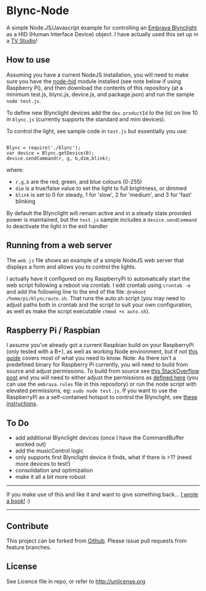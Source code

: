 # Blync-Node

A simple Node.JS/Javascript example for controlling an [Embrava Blynclight](https://amzn.to/2BWTuGw) as a HID (Human Interface Device) object. I have actually used this set up in a [TV Studio](http://offbeatmammal.com/2018/08/28/pi-and-blyncing-lights/)!

How to use
----------
Assuming you have a current NodeJS installation, you will need to make sure you have the [node-hid](https://github.com/node-hid/node-hid) module installed (see note below if using Raspberry Pi), and then download the contents of this repository (at a minimum test.js, blync.js, device.js, and package.json) and run the sample <code>node test.js</code>.

To define new Blynclight devices add the <code>dev.productId</code> to the list on line 10 in <code>blync.js</code> (currently supports the standard and mini devices).

To control the light, see sample code in <code>test.js</code> but essentially you use:

<code>
Blync = require('./blync');
var device = Blync.getDevice(0);
device.sendCommand(r, g, b,dim,blink);
</code>

where:
* <code>r,g,b</code> are the red, green, and blue colours (0-255)
* <code>dim</code> is a true/false value to set the light to full brightness, or dimmed
* <code>blink</code> is set to 0 for steady, 1 for 'slow', 2 for 'medium', and 3 for 'fast' blinking

By default the Blynclight will remain active and in a steady state provided power is maintained, but the <code>test.js</code> sample includes a <code>device.sendCommand</code> to deactivate the light in the exit handler

Running from a web server
----------

The <code>web.js</code> file shows an example of a simple NodeJS web server that displays a form and allows you to control the lights.

I actually have it configured on my RaspberryPi to automatically start the web script following a reboot via crontab. I edit crontab using <code>crontab -e</code> and add the following line to the end of the file:
<code>@reboot /home/pi/blync/auto.sh</code>. That runs the auto.sh script (you may need to adjust paths both in crontab and the script to suit your own configuration, as well as make the script executable <code>chmod +x auto.sh</code>).

Raspberry Pi / Raspbian
----------
I assume you've already got a current Raspbian build on your RaspberryPi (only tested with a B+), as well as working Node environment, but if not [this guide](http://thisdavej.com/beginners-guide-to-installing-node-js-on-a-raspberry-pi/) covers most of what you need to know.
Note: As there isn't a predefined binary for Raspberry Pi currently, you will need to build from source and adjust permissions. To build from source see [this StackOverflow post](https://stackoverflow.com/a/23628625/1569675) and you will need to either adjust the permissions as [defined here](https://github.com/node-hid/node-hid#udev-device-permissions) (you can use the <code>embrava.rules</code> file in this repository) or run the node script with elevated permissions, eg: <code>sudo node test.js</code>.
If you want to use the RaspberryPi as a self-contained hotspot to control the Blynclight, see [these instructions](https://howtoraspberrypi.com/create-a-wi-fi-hotspot-in-less-than-10-minutes-with-pi-raspberry/).

To Do
----------
* add additional Blynclight devices (once I have the CommandBuffer worked out)
* add the musicControl logic
* only supports first Blynclight device it finds, what if there is >1? (need more devices to test!)
* consolidation and optimization 
* make it all a bit more robust

----------
If you make use of this and like it and want to give something back... [I wrote a book!](http://amzn.to/1SHjbLI) :)

----------

Contribute
----------
This project can be forked from
[Github](https://github.com/Offbeatmammal/blync-node). Please issue pull
requests from feature branches.

License
-------
See Licence file in repo, or refer to http://unlicense.org
